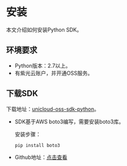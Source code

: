 ﻿# 安装

本文介绍如何安装Python SDK。

## 环境要求

-   Python版本：2.7以上。
-   有紫光云账户，并开通OSS服务。

## 下载SDK

下载地址：[unicloud-oss-sdk-python](ttps://portal.oss-cn-north-1.unicloudsrv.com/impact/unicloud-oss-sdk-python.rar)。

- SDK基于AWS boto3编写，需要安装boto3库。

    安装步骤：

    ```
    pip install boto3
    ```

- Github地址：[点击查看](https://github.com/liyu0420/oss-python-sdk) 


